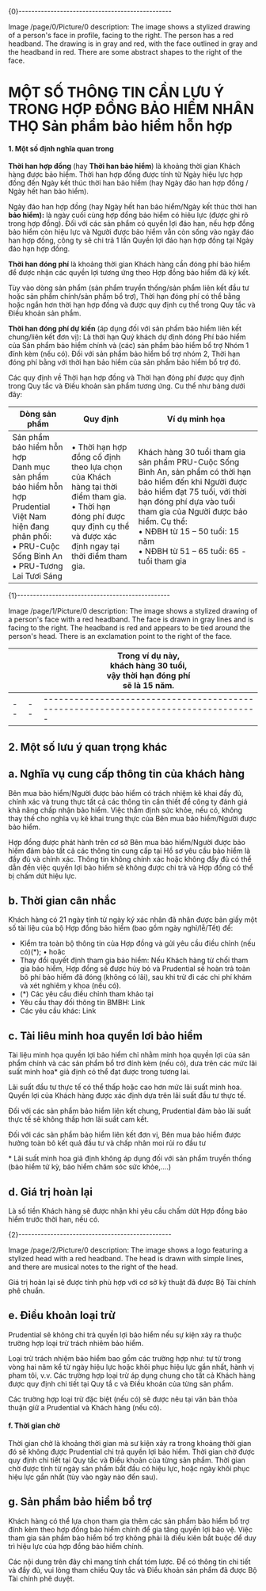       

{0}------------------------------------------------

Image /page/0/Picture/0 description: The image shows a stylized drawing of a person's face in profile, facing to the right. The person has a red headband. The drawing is in gray and red, with the face outlined in gray and the headband in red. There are some abstract shapes to the right of the face.

# MỘT SỐ THÔNG TIN CẦN LƯU Ý TRONG HỢP ĐỒNG BẢO HIỂM NHÂN THỌ Sản phẩm bảo hiểm hỗn hợp

#### 1. Một số định nghĩa quan trong

**Thời han hợp đồng** (hay **Thời han bảo hiểm**) là khoảng thời gian Khách hàng được bảo hiểm. Thời han hợp đồng được tính từ Ngày hiệu lực hợp đồng đến Ngày kết thúc thời han bảo hiểm (hay Ngày đáo han hợp đồng / Ngày hết han bảo hiểm).

Ngày đáo han hợp đồng (hay Ngày hết han bảo hiểm/Ngày kết thúc thời han **bảo hiểm):** là ngày cuối cùng hợp đồng bảo hiểm có hiêu lực (được ghi rõ trong hợp đồng). Đối với các sản phẩm có quyền lợi đáo han, nếu hợp đồng bảo hiểm còn hiệu lực và Người được bảo hiểm vẫn còn sống vào ngày đáo han hợp đồng, công ty sẽ chi trả 1 lần Quyền lợi đáo hạn hợp đồng tại Ngày đáo hạn hợp đồng.

**Thời han đóng phí** là khoảng thời gian Khách hàng cần đóng phí bảo hiểm để được nhận các quyền lợi tương ứng theo Hợp đồng bảo hiểm đã ký kết.

Tùy vào dòng sản phẩm (sản phẩm truyền thống/sản phẩm liên kết đầu tư hoặc sản phẩm chính/sản phẩm bổ trợ), Thời hạn đóng phí có thể bằng hoặc ngắn hơn thời hạn hợp đồng và được quy định cụ thể trong Quy tắc và Điều khoản sản phẩm.

**Thời han đóng phí dự kiến** (áp dụng đối với sản phẩm bảo hiểm liên kết chung/liên kết đơn vị): Là thời hạn Quý khách dự định đóng Phí bảo hiểm của Sản phẩm bảo hiểm chính và (các) sản phẩm bảo hiểm bổ trợ Nhóm 1 đính kèm (nếu có). Đối với sản phẩm bảo hiểm bố trợ nhóm 2, Thời hạn đóng phí bằng với thời hạn bảo hiểm của sản phẩm bảo hiểm bổ trợ đó.

Các quy định về Thời hạn hợp đồng và Thời hạn đóng phí được quy định trong Quy tắc và Điều khoản sản phẩm tương ứng. Cu thể như bảng dưới đây:

| Dòng sản phẩm                                                                                                                                                       | Quy định                                                                                                                                                                   | Ví dụ minh họa                                                                                                                                                                                                                                                                                  |
|---------------------------------------------------------------------------------------------------------------------------------------------------------------------|----------------------------------------------------------------------------------------------------------------------------------------------------------------------------|-------------------------------------------------------------------------------------------------------------------------------------------------------------------------------------------------------------------------------------------------------------------------------------------------|
| Sản phẩm bảo hiểm hỗn hợp<br>Danh mục sản phẩm bảo hiểm hỗn hợp<br>Prudential Việt Nam hiện đang phân phối:<br>• PRU-Cuộc Sống Bình An<br>• PRU-Tương Lai Tươi Sáng | • Thời hạn hợp đồng cố định theo lựa chọn của Khách hàng tại thời điểm tham gia.<br>• Thời hạn đóng phí được quy định cụ thể và được xác định ngay tại thời điểm tham gia. | Khách hàng 30 tuổi tham gia sản phẩm PRU-Cuộc Sống Bình An, sản phẩm có thời hạn bảo hiểm đến khi Người được bảo hiểm đạt 75 tuổi, với thời hạn đóng phí dựa vào tuổi tham gia của Người được bảo hiểm. Cụ thể:<br>• NĐBH từ 15 – 50 tuổi: 15 năm<br>• NĐBH từ 51 – 65 tuổi: 65 - tuổi tham gia |

{1}------------------------------------------------

Image /page/1/Picture/0 description: The image shows a stylized drawing of a person's face with a red headband. The face is drawn in gray lines and is facing to the right. The headband is red and appears to be tied around the person's head. There is an exclamation point to the right of the face.

|  |  | Trong ví dụ này,<br>khách hàng 30 tuổi,<br>vậy thời hạn đóng phí<br>sẽ là 15 năm. |
|--|--|-----------------------------------------------------------------------------------|
|--|--|-----------------------------------------------------------------------------------|

## 2. Một số lưu ý quan trọng khác

## a. Nghĩa vụ cung cấp thông tin của khách hàng

Bên mua bảo hiểm/Người được bảo hiểm có trách nhiệm kê khai đầy đủ, chính xác và trung thực tất cả các thông tin cần thiết để công ty đánh giá khả năng chấp nhận bảo hiểm. Việc thẩm định sức khỏe, nếu có, không thay thế cho nghĩa vụ kê khai trung thực của Bên mua bảo hiểm/Người được bảo hiểm.

Hợp đồng được phát hành trên cơ sở Bên mua bảo hiểm/Người được bảo hiếm đảm bảo tất cả các thông tin cung cấp tại Hồ sơ yêu cầu bảo hiểm là đầy đủ và chính xác. Thông tin không chính xác hoặc không đầy đủ có thể dẫn đến việc quyền lợi bảo hiểm sẽ không được chi trả và Hợp đồng có thể bị chấm dứt hiệu lực.

## b. Thời gian cân nhắc

Khách hàng có 21 ngày tính từ ngày ký xác nhân đã nhân được bản giấy một số tài liệu của bộ Hợp đồng bảo hiểm (bao gồm ngày nghỉ/lễ/Tết) để:

- Kiểm tra toàn bộ thông tin của Hợp đồng và gửi yêu cầu điều chỉnh (nếu có)(\*);  $\bullet$ hoăc
- Thay đổi quyết định tham gia bảo hiểm: Nếu Khách hàng từ chối tham gia bảo hiểm, Hợp đồng sẽ được hủy bỏ và Prudential sẽ hoàn trả toàn bô phí bảo hiểm đã đóng (không có lãi), sau khi trừ đi các chi phí khám và xét nghiêm y khoa (nếu có).
- (\*) Các yêu cầu điều chỉnh tham khảo tại
- Yêu cầu thay đối thông tin BMBH: Link
- Các yêu cầu khác: Link

## c. Tài liêu minh hoa quyền lơi bảo hiểm

Tài liệu minh họa quyền lợi bảo hiểm chỉ nhằm minh họa quyền lợi của sản phẩm chính và các sản phẩm bổ trơ đính kèm (nếu có), dưa trên các mức lãi suất minh hoa\* giả định có thể đạt được trong tương lai.

Lãi suất đầu tư thực tế có thể thấp hoặc cao hơn mức lãi suất minh hoa. Quyền lợi của Khách hàng được xác định dựa trên lãi suất đầu tư thực tế.

Đối với các sản phẩm bảo hiểm liên kết chung, Prudential đảm bảo lãi suất thực tế sẽ không thấp hơn lãi suất cam kết.

Đối với các sản phẩm bảo hiểm liên kết đơn vị, Bên mua bảo hiểm được hưởng toàn bô kết quả đầu tư và chấp nhân moi rủi ro đầu tư

\* Lãi suất minh hoa giả định không áp dụng đối với sản phẩm truyền thống (bảo hiểm tử kỳ, bảo hiểm chăm sóc sức khỏe,....)

## d. Giá trị hoàn lại

Là số tiền Khách hàng sẽ được nhận khi yêu cầu chấm dứt Hợp đồng bảo hiểm trước thời han, nếu có.

{2}------------------------------------------------

Image /page/2/Picture/0 description: The image shows a logo featuring a stylized head with a red headband. The head is drawn with simple lines, and there are musical notes to the right of the head.

Giá trị hoàn lại sẽ được tính phù hợp với cơ sở kỹ thuật đã được Bộ Tài chính phê chuẩn.

## e. Điều khoản loại trừ

Prudential sẽ không chi trả quyền lợi bảo hiểm nếu sự kiện xảy ra thuộc trường hợp loại trừ trách nhiêm bảo hiểm.

Loại trừ trách nhiệm bảo hiểm bao gồm các trường hợp như: tự tử trong vòng hai năm kể từ ngày hiệu lực hoặc khôi phục hiệu lực gần nhất, hành vị pham tôi, v.v. Các trường hợp loại trừ áp dụng chung cho tất cả Khách hàng được quy định chi tiết tại Quy tắ c và Điều khoản của từng sản phẩm.

Các trường hợp loại trừ đặc biệt (nếu có) sẽ được nêu tại văn bản thỏa thuận giữ a Prudential và Khách hàng (nếu có).

#### f. Thời gian chờ

Thời gian chờ là khoảng thời gian mà sư kiện xảy ra trong khoảng thời gian đó sẽ không được Prudential chi trả quyền lợi bảo hiểm. Thời gian chờ được quy định chi tiết tại Quy tắc và Điều khoản của từng sản phẩm. Thời gian chờ được tính từ ngày sản phẩm bắt đầu có hiệu lực, hoặc ngày khôi phục hiệu lực gần nhất (tùy vào ngày nào đến sau).

## g. Sản phẩm bảo hiểm bổ trợ

Khách hàng có thể lựa chọn tham gia thêm các sản phẩm bảo hiểm bổ trợ đính kèm theo hợp đồng bảo hiểm chính để gia tăng quyền lợi bảo vệ. Việc tham gia sản phẩm bảo hiểm bổ trợ không phải là điều kiên bắt buộc để duy trì hiệu lực của hợp đồng bảo hiểm chính.

Các nội dung trên đây chỉ mang tính chất tóm lược. Để có thông tin chi tiết và đầy đủ, vui lòng tham chiếu Quy tắc và Điều khoản sản phẩm đã được Bộ Tài chính phê duyệt.
      